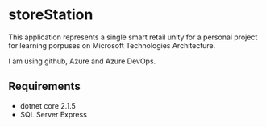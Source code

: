 # storeStation

This application represents a single smart retail unity for a personal project for learning porpuses on Microsoft Technologies Architecture.

I am using github, Azure and Azure DevOps.

## Requirements
- dotnet core 2.1.5
- SQL Server Express
